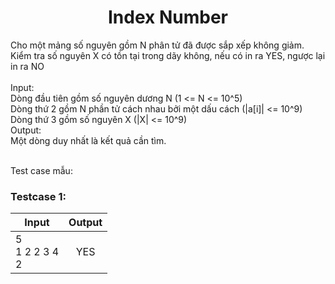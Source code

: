 <div align="center">

# Index Number

</div>

Cho một mảng số nguyên gồm N phân tử đã được sắp xếp không giảm.<br>
Kiểm tra số nguyên X có tồn tại trong dãy không, nếu có in ra YES, ngược lại in ra NO<br>
<br>
Input:<br>
    Dòng đầu tiên gồm số nguyên dương N (1 <= N <= 10^5)<br>
    Dòng thứ 2 gồm N phần tử cách nhau bởi một dấu cách (|a[i]| <= 10^9)<br>
    Dòng thứ 3 gồm số nguyên X (|X| <= 10^9)<br>
Output:<br>
    Một dòng duy nhất là kết quả cần tìm.<br>
<br>

Test case mẫu:<br>

### Testcase 1:
|Input| Output|
|-----|:-----:|
|5<br>1 2 2 3 4<br>2| YES|

